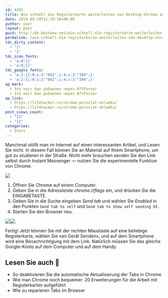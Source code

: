 ```yaml
---
id: 4391
title: Wie schnell die Registerkarte weiterleiten von Desktop-Chrome auf Android-Smartphone
date: 2019-09-20T11:19:18+00:00
author: user
layout: post
guid: http://de.bestwow.net/wie-schnell-die-registerkarte-weiterleiten-von-desktop-chrome-auf-android-smartphone/
permalink: /wie-schnell-die-registerkarte-weiterleiten-von-desktop-chrome-auf-android-smartphone/
tdc_dirty_content:
  - "1"
  - "1"
tdc_icon_fonts:
  - 'a:0:{}'
  - 'a:0:{}'
tdc_google_fonts:
  - 'a:2:{i:0;s:3:"662";i:4;s:3:"394";}'
  - 'a:2:{i:0;s:3:"662";i:4;s:3:"394";}'
ap_mark:
  - Это пост был добавлен через AftParser
  - Это пост был добавлен через AftParser
ap_link:
  - https://lifehacker.ru/chrome-pereslat-vkladku/
  - https://lifehacker.ru/chrome-pereslat-vkladku/
post_views_count:
  - "11"
  - "11"
categories:
  - Stars
---
```

Manchmal stößt man im Internet auf einen interessanten Artikel, und Lesen Sie nicht. In diesem Fall können Sie an Material auf Ihrem Smartphone, um gut zu studieren in der Straße. Nicht mehr brauchen senden Sie den Link selbst durch Instant Messenger — nutzen Sie die experimentelle Funktion von Chrome.

![](http://de.bestwow.net/wp-content/uploads/2019/09/kak-bystro-pereslat-vkladku-iz-desktopnogo-chrome-na-android-smartfon-1.jpg) 

  1. Öffnen Sie Chrome auf einem Computer.
  2. Geben Sie in die Adressleiste _chrome://flags_ ein, und drücken Sie die EINGABETASTE.
  3. Geben Sie in die Suche eingeben _Send tab_ und wählen Sie _Enabled_ in den Punkten `Send tab to self` und `Send tab to show self sending UI`.
  4. Starten Sie den Browser neu.

![](http://de.bestwow.net/wp-content/uploads/2019/09/kak-bystro-pereslat-vkladku-iz-desktopnogo-chrome-na-android-smartfon-2.jpg)![](http://de.bestwow.net/wp-content/uploads/2019/09/kak-bystro-pereslat-vkladku-iz-desktopnogo-chrome-na-android-smartfon-3.jpg) 

Fertig! Jetzt können Sie mit der rechten Maustaste auf eine beliebige Registerkarte, wählen Sie «an Gerät Senden», und auf dem Smartphone wird eine Benachrichtigung mit dem Link. Natürlich müssen Sie das gleiche Google-Konto auf dem Computer und auf dem Handy.

<div>
  <h2 class="read-also__title">
    <span>Lesen Sie auch</span> <span>🧐 </span>
  </h2>
  
  <ul class="read-also__list">
    <li>
      So deaktivieren Sie die automatische Aktualisierung der Tabs in Chrome
    </li>
    <li>
      Wie man Chrome noch bequemer: 20 Erweiterungen für die Arbeit mit Registerkarten aufgeführt
    </li>
    <li>
      Wie zu reparieren Tabs im Browser
    </li>
  </ul>
</div>